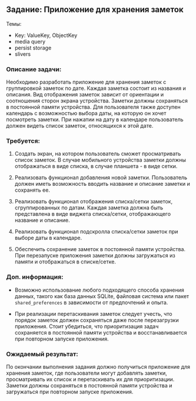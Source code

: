 ## Задание: Приложение для хранения заметок

Темы: 
- Key: ValueKey, ObjectKey
- media query
- persist storage
- slivers

### Описание задачи:
Необходимо разработать приложение для хранения заметок с группировкой заметок по дате. Каждая заметка состоит из названия и описания. Вид отображения заметок зависит от ориентации и соотношения сторон экрана устройства. Заметки должны сохраняться в постоянной памяти устройства. Для пользователя также доступен календарь с возможностью выбора даты, на которую он хочет посмотреть заметки. При нажатии на дату в календаре пользователь должен видеть список заметок, относящихся к этой дате. 

### Требуется:

1. Создать экран, на котором пользователь сможет просматривать список заметок. В случае мобильного устройства заметки должны отображаться в виде списка, в случае планшета - в виде сетки.

2. Реализовать функционал добавления новой заметки. Пользователь должен иметь возможность вводить название и описание заметки и сохранять ее.

3. Реализовать функционал отображения списка/сетки заметок, сгруппированных по датам. Каждая заметка должна быть представлена в виде виджета списка/сетки, отображающего название и описание.

4. Реализовать функционал подскролла списка/сетки заметок при выборе даты в календаре. 

5. Обеспечить сохранение заметок в постоянной памяти устройства. При перезапуске приложения заметки должны загружаться из памяти и отображаться в списке/сетке.

### Доп. информация:

- Возможно использование любого подходящего способа хранения данных, такого как база данных SQLite, файловая система или пакет `shared_preferences` в зависимости от предпочтений и опыта.

- При реализации перетаскивания заметок следует учесть, что порядок заметок должен сохраняться даже после перезагрузки приложения. Стоит убедиться, что приоритизация задач сохраняется в постоянной памяти устройства и восстанавливается при повторном запуске приложения.


### Ожидаемый результат:
По окончании выполнения задания должно получиться приложение для хранения заметок, где пользователи могут добавлять заметки, просматривать их список и перетаскивать их для приоритизации. Заметки должны сохраняться в постоянной памяти устройства и загружаться при повторном запуске приложения.
